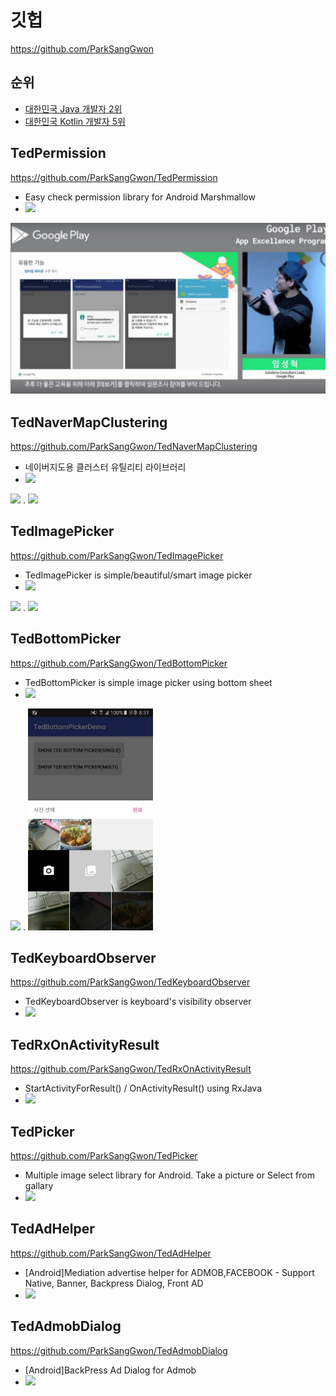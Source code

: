 # 깃헙
https://github.com/ParkSangGwon

## 순위
- [대한민국 Java 개발자 2위](http://git-awards.com/users?country=south+korea&language=java)
- [대한민국 Kotlin 개발자 5위](http://git-awards.com/users?country=south+korea&language=kotlin)

## TedPermission
https://github.com/ParkSangGwon/TedPermission
- Easy check permission library for Android Marshmallow
- ![](https://img.shields.io/github/stars/ParkSangGwon/TedPermission.svg?style=social&cacheSeconds=3600)
<img src="../art/github/tedpermission/1504701614889.png" width="800">


## TedNaverMapClustering
https://github.com/ParkSangGwon/TedNaverMapClustering
- 네이버지도용 클러스터 유틸리티 라이브러리
- ![](https://img.shields.io/github/stars/ParkSangGwon/TedNaverMapClustering.svg?style=social&cacheSeconds=3600)

<img src="https://github.com/ParkSangGwon/TedNaverMapClustering/blob/master/art/tedNaverClustering.png" width="200"> .  <img src="https://github.com/ParkSangGwon/TedNaverMapClustering/blob/master/art/tedNaverClustering.gif" width="200">

## TedImagePicker
https://github.com/ParkSangGwon/TedImagePicker
- TedImagePicker is simple/beautiful/smart image picker
- ![](https://img.shields.io/github/stars/ParkSangGwon/TedImagePicker.svg?style=social&cacheSeconds=3600)

<img src="https://github.com/ParkSangGwon/TedImagePicker/raw/master/art/multi_select.gif" width="200"> .  <img src="https://github.com/ParkSangGwon/TedImagePicker/raw/master/art/album.gif" width="200">

## TedBottomPicker
https://github.com/ParkSangGwon/TedBottomPicker
- TedBottomPicker is simple image picker using bottom sheet
- ![](https://img.shields.io/github/stars/ParkSangGwon/TedBottomPicker.svg?style=social&cacheSeconds=3600)

<img src="https://github.com/ParkSangGwon/TedBottomPicker/blob/master/screenshot1.jpeg" width="200"> .  <img src="https://github.com/ParkSangGwon/TedBottomPicker/blob/master/screenshot_multi_select.jpeg" width="200">

## TedKeyboardObserver
https://github.com/ParkSangGwon/TedKeyboardObserver
- TedKeyboardObserver is keyboard's visibility observer
- ![](https://img.shields.io/github/stars/ParkSangGwon/TedKeyboardObserver.svg?style=social&cacheSeconds=3600)

## TedRxOnActivityResult
https://github.com/ParkSangGwon/TedRxOnActivityResult
- StartActivityForResult() / OnActivityResult() using RxJava
- ![](https://img.shields.io/github/stars/ParkSangGwon/TedRxOnActivityResult.svg?style=social&cacheSeconds=3600)

## TedPicker
https://github.com/ParkSangGwon/TedPicker
- Multiple image select library for Android. Take a picture or Select from gallary
- ![](https://img.shields.io/github/stars/ParkSangGwon/TedPicker.svg?style=social&cacheSeconds=3600)

## TedAdHelper
https://github.com/ParkSangGwon/TedAdHelper
- [Android]Mediation advertise helper for ADMOB,FACEBOOK - Support Native, Banner, Backpress Dialog, Front AD
- ![](https://img.shields.io/github/stars/ParkSangGwon/TedAdHelper.svg?style=social&cacheSeconds=3600)


## TedAdmobDialog
https://github.com/ParkSangGwon/TedAdmobDialog
- [Android]BackPress Ad Dialog for Admob
- ![](https://img.shields.io/github/stars/ParkSangGwon/TedAdmobDialog.svg?style=social&cacheSeconds=3600)
